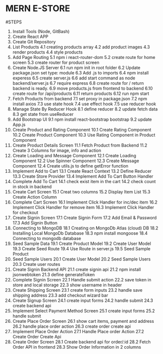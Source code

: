 # MERN E-STORE

#STEPS

1. Install Tools (Node, GitBash)
2. Create React APP
3. Create Git Repository
4. List Products
   4.1 creating products array
   4.2 add product images
   4.3 render products
   4.4 style products
5. Add Page Routing
   5.1 npm i react-router-dom
   5.2 create route for home screen
   5.3 create router for product screen
6. Create Node.JS Server
   6.1 run npm init in root folder
   6.2 Update package.json set type: module
   6.3 Add .js to imports
   6.4 npm install experess
   6.5 create server.js
   6.6 add start command as node backend/server.js
   6.7 require express
   6.8 create route for / return backend is ready.
   6.9 move products.js from frontend to backend
   6.10 create route for /api/products
   6.11 return products
   6.12 run npm start
7. Fetch Products from backend
   7.1 set proxy in package.json
   7.2 npm install axios
   7.3 use state hook
   7.4 use effect hook
   7.5 use reducer hook
8. Manage State By Reducer Hook
   8.1 define reducer
   8.2 update fetch data
   8.3 get state from useReducer
9. Add Bootstrap UI
   9.1 npm install react-bootstrap bootstrap
   9.2 update App.js
10. Create Product and Rating Component
    10.1 Create Rating Component
    10.2 Create Product Component
    10.3 Use Rating Component in Product Component
11. Create Product Details Screen
    11.1 Fetch Product from Backend
    11.2 Create 3 Columns for image, info and action
12. Create Loading and Message Component
    12.1 Create Loading Component
    12.2 Use Spinner Component
    12.3 Create Message Component
    12.4 Create utils.js to define getError function
13. Implement Add to Cart
    13.1 Create React Context
    13.2 Define Reducer
    13.3 Create Store Provider
    13.4 Implement Add To Cart Button Handler
14. Complete Add To Cart
    14.1 check exist item in the cart
    14.2 check count in stock in backend
15. Create Cart Screen
    15.1 Creat two columns
    15.2 Display Item List
    15.3 Create Action Column
16. Complete Cart Screen
    16.1 Implement Click Handler for inc/dec item
    16.2 Implement Click Handler for remove item
    16.3 Implement Click Handler for checkout
17. Create Signin Screen
    17.1 Create Signin Form
    17.2 Add Email & Password
    17.3 Add Signin Button
18. Connecting to MongoDB
    18.1 Creating on MongoDb Atlas (cloud) DB
    18.2 Installing Local MongoDb Database
    18.3 npm install mongoose
    18.4 Connecting to mongodb database
19. Seed Sample Data
    19.1 Create Product Model
    19.2 Create User Model
    19.3 Create Seed Route
    19.4 Use Route in server.js
    19.5 Seed Sample Product
20. Seed Sample Users
    20.1 Create User Model
    20.2 Seed Sample Users
    20.3 Create user routes
21. Create Signin Backend API
    21.1 create signin api
    21.2 npm install jsonwebtoken
    21.3 define generateToken
22. Complete Signin Screen
    22.1 Handle submit action
    22.2 save token in store and local storage
    22.3 show username in header
23. Create Shipping Screen
    23.1 create form inputs
    23.2 handle save shipping address
    23.3 add checkout wizard bar
24. Create Signup Screen
    24.1 create input forms
    24.2 handle submit
    24.3 create backend api
25. Implement Select Payment Method Screen
    25.1 create input forms
    25.2 handle submit
26. Create Place Order Screen
    26.1 show cart items, payment and address
    26.2 handle place order action
    26.3 create order create api
27. Implement Place Order Action
    27.1 Handle Place order Action
    27.2 Create Order Create Api
28. Create Order Screen
    28.1 Create backend api for order/:id
    28.2 Fetch Order API in frontend
    28.3 Show Order Information in 2 columns

